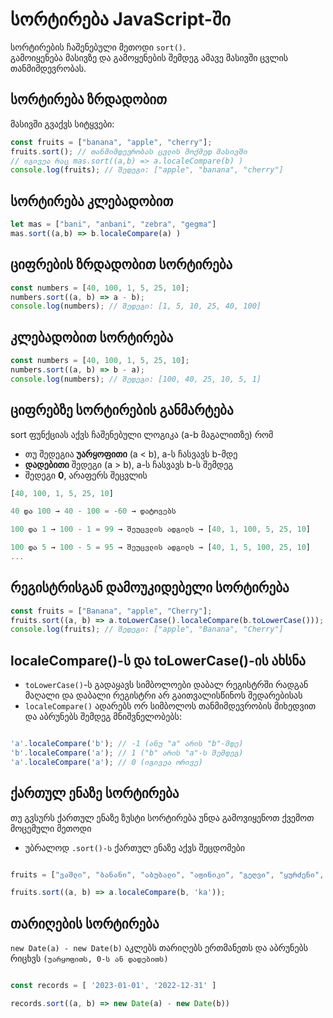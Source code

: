 



# სორტირება JavaScript-ში

სორტირების ჩაშენებული მეთოდი `sort()`.  
გამოიყენება მასივზე და გამოყენების შემდეგ ამავე მასივში ცვლის თანმიმდევრობას.

## სორტირება ზრდადობით

მასივში გვაქვს სიტყვები:

```javascript
const fruits = ["banana", "apple", "cherry"];
fruits.sort(); // თანმიმდევრობას ცვლის მოქმედ მასივში
// იგივეა რაც mas.sort((a,b) => a.localeCompare(b) )
console.log(fruits); // შედეგი: ["apple", "banana", "cherry"]
```

## სორტირება კლებადობით
```js
let mas = ["bani", "anbani", "zebra", "gegma"]
mas.sort((a,b) => b.localeCompare(a) )
```

## ციფრების ზრდადობით სორტირება
```javascript
const numbers = [40, 100, 1, 5, 25, 10];
numbers.sort((a, b) => a - b);
console.log(numbers); // შედეგი: [1, 5, 10, 25, 40, 100]
```

## კლებადობით სორტირება
```javascript
const numbers = [40, 100, 1, 5, 25, 10];
numbers.sort((a, b) => b - a);
console.log(numbers); // შედეგი: [100, 40, 25, 10, 5, 1]
```

## ციფრებზე სორტირების განმარტება

sort ფუნქციას აქვს ჩაშენებული ლოგიკა (a-b მაგალითზე) რომ 

- თუ შედეგია **უარყოფითი** (a < b), a-ს ჩასვავს b-მდე
- **დადებითი** შედეგი (a > b), a-ს ჩასვავს b-ს შემდეგ
- შედეგი **0**, არაფერს შეცვლის

```js
[40, 100, 1, 5, 25, 10]

40 და 100 → 40 - 100 = -60 → დატოვებს

100 და 1 → 100 - 1 = 99 → შეუცვლის ადგილს → [40, 1, 100, 5, 25, 10]

100 და 5 → 100 - 5 = 95 → შეუცვლის ადგილს → [40, 1, 5, 100, 25, 10]
...
```


## რეგისტრისგან დამოუკიდებელი სორტირება
```javascript
const fruits = ["Banana", "apple", "Cherry"];
fruits.sort((a, b) => a.toLowerCase().localeCompare(b.toLowerCase()));
console.log(fruits); // შედეგი: ["apple", "Banana", "Cherry"]
```
## localeCompare()-ს და toLowerCase()-ის ახსნა
- `toLowerCase()`-ს გადაყავს სიმბოლოები დაბალ რეგისტრში რადგან მაღალი და დაბალი რეგისტრი არ გაითვალისწინოს შედარებისას  
- `localeCompare()` ადარებს ორ სიმბოლოს თანმიმდევრობის მიხედვით და აბრუნებს შემდეგ მნიშვნელობებს:

```js

'a'.localeCompare('b'); // -1 (ანუ "a" არის "b"-მდე)
'b'.localeCompare('a'); // 1 ("b" არის "a"-ს შემდეგ)
'a'.localeCompare('a'); // 0 (იგივეა ორივე)

```
## ქართულ ენაზე სორტირება

თუ გვსურს ქართულ ენაზე ზუსტი სორტირება უნდა გამოვიყენოთ ქვემოთ მოცემული მეთოდი

- უბრალოდ `.sort()-ს` ქართულ ენაზე აქვს შეცდომები

```js 

fruits = ["ვაშლი", "ბანანი", "აბუბალი", "აფინიკი", "გეღვი", "ყურძენი", "დივი"];

fruits.sort((a, b) => a.localeCompare(b, 'ka'));

```

## თარიღების სორტირება 

`new Date(a) - new Date(b)` აკლებს თარიღებს ერთმანეთს და აბრუნებს რიცხვს `(უარყოფითს, 0-ს ან დადებითს)`

```js

const records = [ '2023-01-01', '2022-12-31' ] 

records.sort((a, b) => new Date(a) - new Date(b))

```

<!-- 
[40, 100, 1, 5, 25, 10]

Compare 40 and 100 → 40 - 100 = -60 → OK

Compare 100 and 1 → 100 - 1 = 99 → swap → [40, 1, 100, 5, 25, 10]

Compare 100 and 5 → 100 - 5 = 95 → swap → [40, 1, 5, 100, 25, 10]

Compare 100 and 25 → swap → [40, 1, 5, 25, 100, 10]

Compare 100 and 10 → swap → [40, 1, 5, 25, 10, 100] -->


